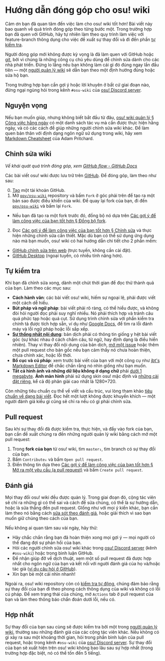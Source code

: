 # Hướng dẫn đóng góp cho osu! wiki

Cảm ơn bạn đã quan tâm đến việc làm cho osu! wiki tốt hơn! Bài viết này bao quanh về quá trình đóng góp theo từng bước một. Trong trường hợp bạn đã quen với GitHub, hãy tự nhiên làm theo quy trình làm việc với feature-branch thông dụng cho việc đề xuất sự thay đổi và đi đến phần [tự kiểm tra](#tự-kiểm-tra).

Người đóng góp mới không được kỳ vọng là đã làm quen với GitHub hoặc [git](https://git-scm.com/), bởi vì chúng là những công cụ chủ yếu dùng để chỉnh sửa dành cho các nhà phát triển. Đừng lo lắng nếu bạn không làm cái gì đó đúng ngay lần đầu tiên — một [người quản lý wiki](/wiki/People/osu!_wiki_maintainers) sẽ dẫn bạn theo một định hướng đúng hoặc sửa hộ bạn.

Trong trường hợp bạn cần gợi ý hoặc lời khuyên ở bất cứ giai đoạn nào, đừng ngại ngùng hỏi trong kênh `#osu-wiki` của [osu! Discord server](/wiki/Community/osu!_Discord_server).

## Nguyện vọng

Nếu bạn muốn giúp, nhưng không biết bắt đầu từ đâu, [osu! wiki quản lý § Công việc hằng ngày](/wiki/osu!_wiki/Maintenance#routines) có một danh sách tác vụ mà cần được thực hiện hằng ngày, và có các cách để giúp những người chỉnh sửa wiki khác. Để làm quen bản thân với định dạng ngôn ngữ sử dụng trong wiki, hãy xem [Markdown Cheatsheet](https://github.com/adam-p/markdown-here/wiki/Markdown-Cheatsheet) của Adam Pritchard.

## Chỉnh sửa wiki

*Về khái quát quá trình đóng góp, xem [GitHub flow - GitHub Docs](https://docs.github.com/en/get-started/quickstart/github-flow)*

Các bài viết osu! wiki được lưu trữ trên [GitHub][osu_wiki]. Để đóng góp, làm theo như sau:

0. [Tạo](https://github.com/signup) một tài khoản GitHub.
1. Mở [`ppy/osu-wiki`][osu_wiki] repository và bấm `Fork` ở góc phải trên để tạo ra một bản sao được điều khiển của wiki. Để quay lại fork của bạn, đi đến [`ppy/osu-wiki`][osu_wiki] và bấm lại `Fork`.

  - Nếu bạn đã tạo ra một fork trước đó, đồng bộ nó dựa trên [Các gợi ý để làm công việc của bạn tốt hơn § Đồng bộ fork](/wiki/osu!_wiki/Contribution_guide/Best_practices#đồng-bộ-fork).

2. Đọc [Các gợi ý để làm công việc của bạn tốt hơn § Chỉnh sửa](/wiki/osu!_wiki/Contribution_guide/Best_practices#chỉnh-sửa) và thực hiện những chỉnh sửa cần thiết. Mặc dù bạn có thể sử dụng ứng dụng nào mà bạn muốn, osu! wiki có hai hướng dẫn chi tiết cho 2 phần mềm:

  - [GitHub chỉnh sửa trên web](/wiki/osu!_wiki/Contribution_guide/GitHub_web-based_editor) (trực tuyến, không cần cài đặt).
  - [GitHub Desktop](/wiki/osu!_wiki/Contribution_guide/GitHub_Desktop) (ngoại tuyến, có nhiều tính năng hơn).

## Tự kiểm tra

Khi bạn đã chỉnh sửa xong, dành một chút thời gian để đọc thử thành quả của bạn. Làm theo các mục sau:

- **Cách hành văn**: các bài viết osu! wiki, hiếm sự ngoại lệ, phải được viết một cách dễ hiểu.
- **Bút pháp và ngữ pháp**: bài viết phải rõ ràng, có thể hiểu được, và không đòi hỏi người đọc phải suy nghĩ nhiều. Nó phải thích hợp và tránh câu quá phức tạp hoặc quá cụt. Sử dụng trình chỉnh sửa với phần kiểm tra chính tả được tích hợp sẵn, ví dụ như [Google Docs](https://docs.google.com), để tìm ra lỗi đánh máy và lỗi ngữ pháp hoặc lỗi sắp xếp.
- **[Sự thống nhất nội dung](/wiki/Article_styling_criteria/Writing#content-parity)**: bản dịch phải có thông tin giống y hệt bài viết góc (sự khác nhau ở cách chấm câu, từ ngữ, hay định dạng là điều hiển nhiên). Thay vì thay đổi nội dung của bản dịch, [mở một issue](https://github.com/ppy/osu-wiki/issues/new) hoặc thêm một pull request cho bản gốc nếu bạn cảm thấy nó chưa hoàn thiện, chưa chính xác, hoặc lỗi thời.
- **Bố cục và cú pháp**: xem trước bài viết của bạn với một công cụ như [jbt's Markdown Editor](https://jbt.github.io/markdown-editor/) để chắc chắn rằng nó nhìn giống như bạn muốn.
- **Tất cả hình ảnh và những dữ liệu không ở dạng chữ** phải [dưới 1 megabyte](/wiki/Article_styling_criteria/Formatting#file-size). **Ảnh màn hình** phải sử dụng skin osu! mặc định và [những cài đặt riêng](/wiki/Article_styling_criteria/Formatting#screenshots-of-gameplay), kể cả độ phân giải cao nhất là 1280×720.

Còn những tiêu chuẩn cụ thể về viết và cấu trúc, vui lòng tham khảo [tiêu chuẩn về dạng bài viết](/wiki/Article_styling_criteria). Đọc hết một lượt không được khuyến khích — một người đánh giá kiểu gì cũng sẽ chỉ ra nếu có gì phải chỉnh sửa.

## Pull request

Sau khi sự thay đổi đã được kiểm tra, thực hiện, và đẩy vào fork của bạn, bạn cần đề xuất chúng ra đến những người quản lý wiki bằng cách mở một pull request:

1. Trong **fork của bạn** từ osu! wiki, tìm `master↓`, tìm branch có sự thay đổi của bạn.
2. Bấm `Contribute↓` và bấm `Open pull request`.
3. Điền thông tin dựa theo [Các gợi ý để làm công việc của bạn tốt hơn § Mở ra một yêu cầu (a pull request)](/wiki/osu!_wiki/Contribution_guide/Best_practices#mở-ra-một-yêu-cầu-(a-pull-request)) và bấm `Create pull request`.

## Đánh giá

Mọi thay đổi osu! wiki đều được quản lý. Trong giai đoạn đó, cộng tác viên sẽ chỉ ra những gì có thể sai và cách để sửa chúng, có thể là sự hướng dẫn, hoặc là sửa thẳng đến pull request. GIống như với mọi ý kiến khác, bạn cần làm theo nó bằng cách [sửa sót theo đánh giá](/wiki/osu!_wiki/Contribution_guide/Best_practices#sửa-sót-theo-đánh-giá), hoặc giải thích vì sao bạn muốn giữ chúng theo cách của bạn.

Nếu không ai quan tâm sau vài ngày, hãy thử:

- Hãy chắc chắn rằng bạn đã hoàn thiện xong mọi gợi ý — mọi người có thể đang đợi sự phản hồi của bạn.
- Hỏi các người chỉnh sửa osu! wiki khác trong [osu! Discord server](/wiki/Community/osu!_Discord_server) (kênh `#osu-wiki`) hoặc trong bình luận GitHub.
- Để nhận giúp đỡ về dịch thuật, xem một số pull request đã được hợp nhất cho ngôn ngữ của bạn và kết nối với người đánh giá của họ và/hoặc tác giả ([ví dụ câu hỏi ở GitHub](https://github.com/ppy/osu-wiki/pulls?q=is:pr+is:merged+[ID])).
- Xin bạn bè một cái nhìn nhanh!

Ngoài ra, osu! wiki repository còn có [kiểm tra tự động](/wiki/osu!_wiki/Maintenance#ci-checks), chúng đảm bảo rằng sự thay đổi của bạn đi theo phong cách thông dụng của wiki và không có lỗi cú pháp. Để xem trạng thái của chúng, mở `Actions` tab ở pull request của bạn và làm theo thông báo chẩn đoán dưới lỗi, nếu có.

## Hợp nhất

Sự thay đổi của bạn sau cùng sẽ được kiểm tra bởi một trong [người quản lý wiki](/wiki/People/osu!_wiki_maintainers), thường sau những đánh giá của các cộng tác viên khác. Nếu không có gì xảy ra sau một khoảng thời gian, hỏi trong phần bình luận của pull request, hoặc trong kênh `#osu-wiki` của [osu! Discord server](/wiki/Community/osu!_Discord_server). Sự thay đổi của bạn sẽ xuất hiện trên osu! wiki không bao lâu sau sự hợp nhất (trong trường hợp đặc biệt, nó có thể tốn đến 5 tiếng).

[osu_wiki]: https://github.com/ppy/osu-wiki
